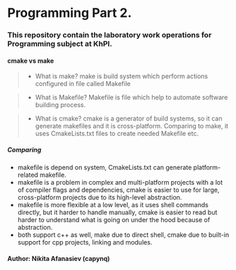 # Programming Part 2.

### This repository contain the laboratory work operations for Programming subject at KhPI.

#### cmake vs make

> - What is make?
> make is build system which perform actions configured in file called Makefile

> - What is Makefile?
> Makefile is file which help to automate software building process.

> - What is cmake?
> cmake is a generator of build systems, so it can generate makefiles and it is cross-platform. Comparing to make, it uses CmakeLists.txt files to create needed Makefile etc.

##### Comparing
- makefile is depend on system, CmakeLists.txt can generate platform-related makefile.
- makefile is a problem in complex and multi-platform projects with a lot of compiler flags and dependencies, cmake is easier to use for large, cross-platform projects due to its high-level abstraction.
- makefile is more flexible at a low level, as it uses shell commands directly, but it harder to handle manually, cmake is easier to read but harder to understand what is going on under the hood because of abstraction.
- both support c++ as well, make due to direct shell, cmake due to built-in support for cpp projects, linking and modules.

#### Author: Nikita Afanasiev (capynq)
